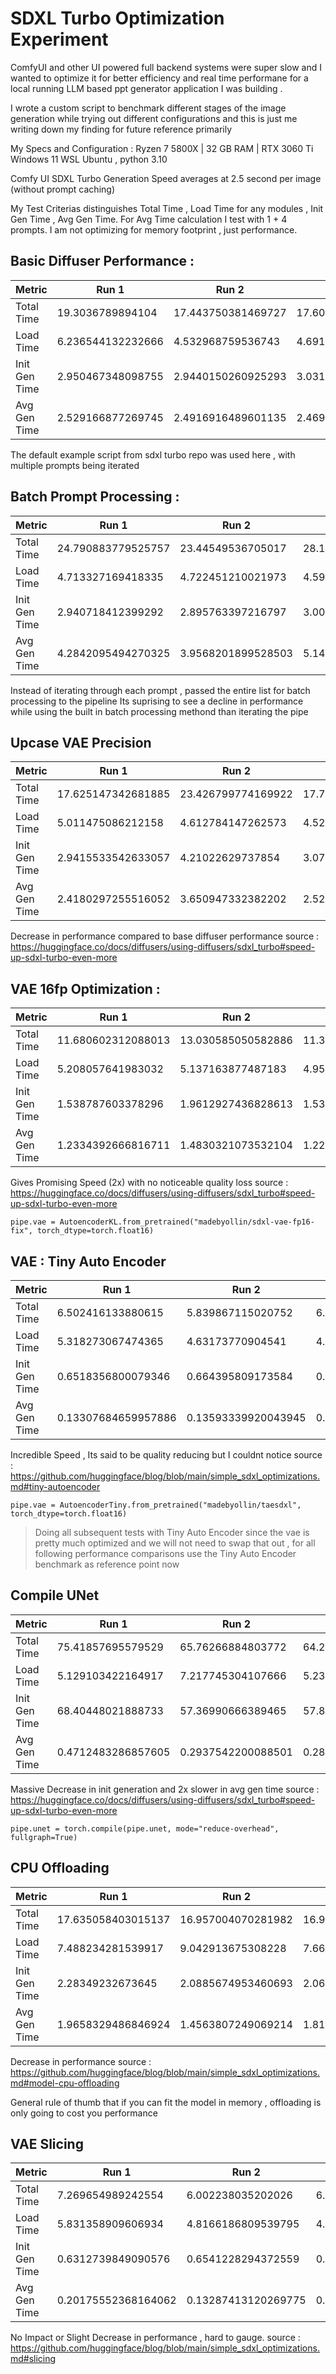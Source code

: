# SDXL Turbo Optimization Experiment

ComfyUI and other UI powered full backend systems were super slow and I wanted to optimize it for better efficiency and real time performane for a local running LLM based ppt generator application I was building .

I wrote a custom script to benchmark different stages of the image generation while trying out different configurations and this is just me writing down my finding for future reference primarily

My Specs and Configuration :
Ryzen 7 5800X | 32 GB RAM | RTX 3060 Ti
Windows 11 WSL Ubuntu , python 3.10

Comfy UI SDXL Turbo Generation Speed averages at 2.5 second per image (without prompt caching)

My Test Criterias distinguishes Total Time , Load Time for any modules , Init Gen Time , Avg Gen Time.
For Avg Time calculation I test with 1 + 4 prompts.
I am not optimizing for memory footprint , just performance.

## Basic Diffuser Performance :

| Metric        | Run 1                   | Run 2                   | Run 3                   |
|---------------|-------------------------|-------------------------|-------------------------|
| Total Time    | 19.3036789894104        | 17.443750381469727      | 17.60261082649231       |
| Load Time     | 6.236544132232666       | 4.532968759536743       | 4.691980600357056       |
| Init Gen Time | 2.950467348098755       | 2.9440150260925293      | 3.0313751697540283      |
| Avg Gen Time  | 2.529166877269745       | 2.4916916489601135      | 2.4698137640953064      |

The default example script from sdxl turbo repo was used here , with multiple prompts being iterated

## Batch Prompt Processing :

| Metric        | Run 1                   | Run 2                   | Run 3                   |
|---------------|-------------------------|-------------------------|-------------------------|
| Total Time    | 24.790883779525757      | 23.44549536705017       | 28.178327798843384      |
| Load Time     | 4.713327169418335       | 4.722451210021973       | 4.594852685928345       |
| Init Gen Time | 2.940718412399292       | 2.895763397216797       | 3.0071566104888916      |
| Avg Gen Time  | 4.2842095494270325      | 3.9568201899528503      | 5.144079625606537       |

Instead of iterating through each prompt , passed the entire list for batch processing to the pipeline
Its suprising to see a decline in performance while using the built in batch processing methond than iterating the pipe

## Upcase VAE Precision

| Metric        | Run 1                   | Run 2                   | Run 3                   |
|---------------|-------------------------|-------------------------|-------------------------|
| Total Time    | 17.625147342681885      | 23.426799774169922      | 17.705934762954712      |
| Load Time     | 5.011475086212158       | 4.612784147262573       | 4.5227577686309814      |
| Init Gen Time | 2.9415533542633057      | 4.21022629737854        | 3.078413963317871       |
| Avg Gen Time  | 2.4180297255516052      | 3.650947332382202       | 2.526190757751465       |

Decrease in performance compared to base diffuser performance
source : https://huggingface.co/docs/diffusers/using-diffusers/sdxl_turbo#speed-up-sdxl-turbo-even-more

## VAE 16fp Optimization :

| Metric        | Run 1                   | Run 2                   | Run 3                   |
|---------------|-------------------------|-------------------------|-------------------------|
| Total Time    | 11.680602312088013      | 13.030585050582886      | 11.378620147705078      |
| Load Time     | 5.208057641983032       | 5.137163877487183       | 4.957686901092529       |
| Init Gen Time | 1.538787603378296       | 1.9612927436828613      | 1.539346694946289       |
| Avg Gen Time  | 1.2334392666816711      | 1.4830321073532104      | 1.220396637916565       |

Gives Promising Speed (2x) with no noticeable quality loss
source : https://huggingface.co/docs/diffusers/using-diffusers/sdxl_turbo#speed-up-sdxl-turbo-even-more
```
pipe.vae = AutoencoderKL.from_pretrained("madebyollin/sdxl-vae-fp16-fix", torch_dtype=torch.float16)
```

## VAE : Tiny Auto Encoder

| Metric        | Run 1                   | Run 2                   | Run 3                   |
|---------------|-------------------------|-------------------------|-------------------------|
| Total Time    | 6.502416133880615       | 5.839867115020752       | 6.068450450897217       |
| Load Time     | 5.318273067474365       | 4.63173770904541        | 4.82595682144165        |
| Init Gen Time | 0.6518356800079346      | 0.664395809173584       | 0.704963207244873       |
| Avg Gen Time  | 0.13307684659957886     | 0.13593339920043945     | 0.13438260555267334     |

Incredible Speed , Its said to be quality reducing but I couldnt notice
source : https://github.com/huggingface/blog/blob/main/simple_sdxl_optimizations.md#tiny-autoencoder
```
pipe.vae = AutoencoderTiny.from_pretrained("madebyollin/taesdxl", torch_dtype=torch.float16)
```

> Doing all subsequent tests with Tiny Auto Encoder since the vae is pretty much optimized and we will not need to swap that out , for all following performance comparisons use the Tiny Auto Encoder benchmark as reference point now

## Compile UNet

| Metric        | Run 1                   | Run 2                   | Run 3                   |
|---------------|-------------------------|-------------------------|-------------------------|
| Total Time    | 75.41857695579529       | 65.76266884803772       | 64.25783467292786       |
| Load Time     | 5.129103422164917       | 7.217745304107666       | 5.239185810089111       |
| Init Gen Time | 68.40448021888733       | 57.36990666389465       | 57.89517068862915       |
| Avg Gen Time  | 0.4712483286857605      | 0.2937542200088501      | 0.2808695435523987      |

Massive Decrease in init generation and 2x slower in avg gen time
source : https://huggingface.co/docs/diffusers/using-diffusers/sdxl_turbo#speed-up-sdxl-turbo-even-more
```
pipe.unet = torch.compile(pipe.unet, mode="reduce-overhead", fullgraph=True)
```

## CPU Offloading

| Metric        | Run 1                   | Run 2                   | Run 3                   |
|---------------|-------------------------|-------------------------|-------------------------|
| Total Time    | 17.635058403015137      | 16.957004070281982      | 16.976733684539795      |
| Load Time     | 7.488234281539917       | 9.042913675308228       | 7.669692039489746       |
| Init Gen Time | 2.28349232673645        | 2.0885674953460693      | 2.0610623359680176      |
| Avg Gen Time  | 1.9658329486846924      | 1.4563807249069214      | 1.8114948272705078      |

Decrease in performance
source : https://github.com/huggingface/blog/blob/main/simple_sdxl_optimizations.md#model-cpu-offloading

General rule of thumb that if you can fit the model in memory , offloading is only going to cost you performance

## VAE Slicing

| Metric        | Run 1                   | Run 2                   | Run 3                   |
|---------------|-------------------------|-------------------------|-------------------------|
| Total Time    | 7.269654989242554       | 6.002238035202026       | 6.339429616928101       |
| Load Time     | 5.831358909606934       | 4.8166186809539795      | 4.8016180992126465      |
| Init Gen Time | 0.6312739849090576      | 0.6541228294372559      | 0.6929543018341064      |
| Avg Gen Time  | 0.20175552368164062     | 0.13287413120269775     | 0.21121430397033691     |

No Impact or Slight Decrease in performance , hard to gauge.
source : https://github.com/huggingface/blog/blob/main/simple_sdxl_optimizations.md#slicing

